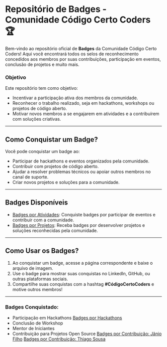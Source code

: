 # Repositório de Badges - Comunidade Código Certo Coders 🏆

Bem-vindo ao repositório oficial de **Badges** da Comunidade Código Certo Coders! Aqui você encontrará todos os selos de reconhecimento concedidos aos membros por suas contribuições, participação em eventos, conclusão de projetos e muito mais.

### Objetivo

Este repositório tem como objetivo:
- Incentivar a participação ativa dos membros da comunidade.
- Reconhecer o trabalho realizado, seja em hackathons, workshops ou projetos de código aberto.
- Motivar novos membros a se engajarem em atividades e a contribuírem com soluções criativas.

---

## Como Conquistar um Badge?

Você pode conquistar um badge ao:
- Participar de hackathons e eventos organizados pela comunidade.
- Contribuir com projetos de código aberto.
- Ajudar a resolver problemas técnicos ou apoiar outros membros no canal de suporte.
- Criar novos projetos e soluções para a comunidade.

---

## Badges Disponíveis

- [Badges por Atividades](./activity-badges.md): Conquiste badges por participar de eventos e contribuir com a comunidade.
- [Badges por Projetos](./project-badges.md): Receba badges por desenvolver projetos e soluções reconhecidas pela comunidade.

---

## Como Usar os Badges?

1. Ao conquistar um badge, acesse a página correspondente e baixe o arquivo de imagem.
2. Use o badge para mostrar suas conquistas no LinkedIn, GitHub, ou outras plataformas sociais.
3. Compartilhe suas conquistas com a hashtag **#CódigoCertoCoders** e motive outros membros!

---

### Badges Conquistado:
- Participação em Hackathons
[Badges por Hackathons](./badges/hackathon/E-commerce%20de%20Bairro.md)
- Conclusão de Workshop
- Mentor de Iniciantes
- Contribuição para Projetos Open Source
[Badges por Contribuição: Jânio Filho](./badges/contributions/janioofi-badge.curriculo-generator-dashboard.md)
[Badges por Contribuição: Thiago Sousa](./badges/contributions/thiagodeas-badge.curriculum-maker.md)
